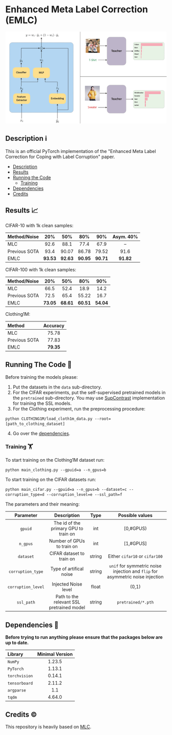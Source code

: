 # Enhanced Meta Label Correction (EMLC)

![](https://github.com/MitchellKT/Enhanced-Meta-Label-Correction/blob/main/Fig:Teacher.jpg?raw=true)

## Description :information_source:
This is an official PyTorch implementation of the "Enhanced Meta Label Correction for Coping with Label Corruption" paper.

  * [Description](#description-information_source)
  * [Results](#results-chart_with_upwards_trend)
  * [Running the Code](#running-the-code-runner)
    + [Training](#training-weight_lifting)
  * [Dependencies](#dependencies-floppy_disk)
  * [Credits](#credits-copyright)
  
  ## Results :chart_with_upwards_trend:

CIFAR-10 with 1k clean samples:

|Method/Noise |  20% | 50% | 80% | 90% | Asym. 40% | 
|:--- |:---:|:---:|:---:|:---:|:---:|
|MLC|92.6 |88.1 |77.4 |67.9 |–|
|Previous SOTA|93.4 |90.07 | 86.78 | 79.52 | 91.6 |
|EMLC|**93.53** |**92.63**|**90.95**|**90.71**|**91.82**|

CIFAR-100 with 1k clean samples:

|Method/Noise |  20% | 50% | 80% | 90% |
|:--- |:---:|:---:|:---:|:---:|
|MLC|66.5 | 52.4 | 18.9 | 14.2 |
|Previous SOTA| 72.5 | 65.4 | 55.22 | 16.7 | 
|EMLC|**73.05** |**68.61**|**60.51**|**54.04**|

Clothing1M:

|Method | Accuracy |
|:--- |:---:|
|MLC|75.78|
|Previous SOTA| 77.83 |
|EMLC|**79.35** |

  
## Running The Code :runner:

Before training the models please:
1. Put the datasets in the `data` sub-directory.
2. For the CIFAR experiments, put the self-supervised pretrained models in the `pretrained` sub-directory. You may use [SupContrast](https://github.com/HobbitLong/SupContrast "SupContrast") implementation for training the SSL models.
3. For the Clothing experiment, run the preprocessing procedure:
```
python CLOTHING1M/load_cloth1m_data.py --root=[path_to_clothing_dataset]
```
4. Go over the [dependencies](#dependencies-floppy_disk).

### Training :weight_lifting:

To start training on the Clothing1M dataset run:

``` 
python main_clothing.py --gpuid=a --n_gpus=b
```

To start training on the CIFAR datasets run:

``` 
python main_cifar.py --gpuid=a --n_gpus=b --dataset=c --corruption_type=d --corruption_level=e --ssl_path=f
```

The parameters and their meaning:

|  Parameter |  Description | Type | Possible values |
|:---:| :---:|:---:|:---:|
|`gpuid` |The id of the primary GPU to train on |int | [0,#GPUS) |
|`n_gpus` |Number of GPUs to train on |int |[1,#GPUS] |
|`dataset`|CIFAR dataset to train on |string | Either `cifar10` or `cifar100` |
|`corruption_type`|Type of artifical noise |string|`unif` for symmetric noise injection and `flip` for asymmetric noise injection|
|`corruption_level`|Injected Noise level |float|(0,1)|
|`ssl_path`|Path to the relevant SSL pretrained model |string|  `pretrained/*.pth`  |


## Dependencies :floppy_disk:

**Before trying to run anything please ensure that the packages below are up to date.**

|Library         |  Minimal Version |
| :---         |     :---:      |
|`NumPy`|  1.23.5 |
|`PyTorch`|   1.13.1 |
|`torchvision`|   0.14.1 |
|`tensorboard`|   2.11.2 |
|`argparse`| 1.1 |
|`tqdm`| 4.64.0 |

## Credits :copyright:
This repository is heavily based on [MLC](https://github.com/microsoft/MLC "MLC's repository").
